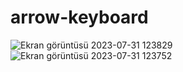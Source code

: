 # arrow-keyboard
![Ekran görüntüsü 2023-07-31 123829](https://github.com/lalaibrahimzade/test/assets/116654316/9d66df3c-72bc-43cb-b8bb-53a9253e1a36)
![Ekran görüntüsü 2023-07-31 123752](https://github.com/lalaibrahimzade/test/assets/116654316/2bd3e820-76ed-4eed-89dc-4a17294e1f63)
